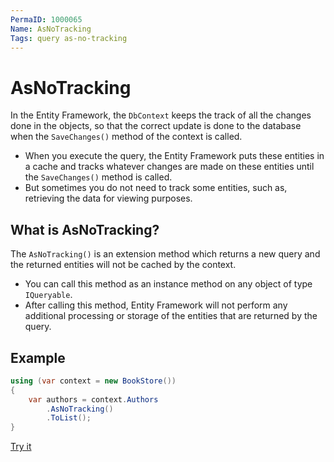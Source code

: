 ```yaml
---
PermaID: 1000065
Name: AsNoTracking
Tags: query as-no-tracking
---
```


# AsNoTracking

In the Entity Framework, the `DbContext` keeps the track of all the changes done in the objects, so that the correct update is done to the database when the `SaveChanges()` method of the context is called. 

 - When you execute the query, the Entity Framework puts these entities in a cache and tracks whatever changes are made on these entities until the `SaveChanges()` method is called.
 - But sometimes you do not need to track some entities, such as, retrieving the data for viewing purposes.

## What is AsNoTracking?

The `AsNoTracking()` is an extension method which returns a new query and the returned entities will not be cached by the context.

 - You can call this method as an instance method on any object of type `IQueryable`. 
 - After calling this method, Entity Framework will not perform any additional processing or storage of the entities that are returned by the query. 

## Example

```csharp
using (var context = new BookStore())
{
    var authors = context.Authors
        .AsNoTracking()
        .ToList();
}
```

[Try it](https://dotnetfiddle.net/zgSrZi)